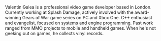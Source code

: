 Valentin Galea is a professional video game developer based in London. Currently working at Splash Damage, actively involved with the award-winning Gears of War game series on PC and Xbox One. C++ enthusiast and evangelist, focused on systems and engine programming. Past work ranged from MMO projects to mobile and handheld games. When he's not geeking out on games, he collects vinyl records.
